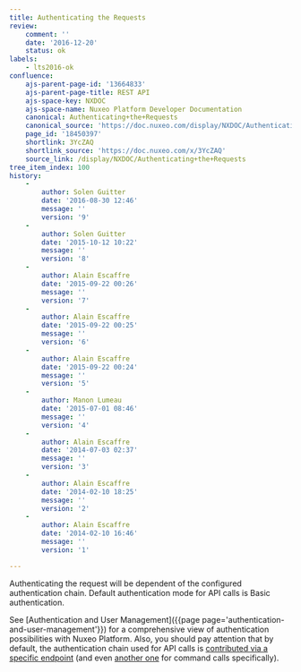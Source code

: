 ```yaml
---
title: Authenticating the Requests
review:
    comment: ''
    date: '2016-12-20'
    status: ok
labels:
    - lts2016-ok
confluence:
    ajs-parent-page-id: '13664833'
    ajs-parent-page-title: REST API
    ajs-space-key: NXDOC
    ajs-space-name: Nuxeo Platform Developer Documentation
    canonical: Authenticating+the+Requests
    canonical_source: 'https://doc.nuxeo.com/display/NXDOC/Authenticating+the+Requests'
    page_id: '18450397'
    shortlink: 3YcZAQ
    shortlink_source: 'https://doc.nuxeo.com/x/3YcZAQ'
    source_link: /display/NXDOC/Authenticating+the+Requests
tree_item_index: 100
history:
    -
        author: Solen Guitter
        date: '2016-08-30 12:46'
        message: ''
        version: '9'
    -
        author: Solen Guitter
        date: '2015-10-12 10:22'
        message: ''
        version: '8'
    -
        author: Alain Escaffre
        date: '2015-09-22 00:26'
        message: ''
        version: '7'
    -
        author: Alain Escaffre
        date: '2015-09-22 00:25'
        message: ''
        version: '6'
    -
        author: Alain Escaffre
        date: '2015-09-22 00:24'
        message: ''
        version: '5'
    -
        author: Manon Lumeau
        date: '2015-07-01 08:46'
        message: ''
        version: '4'
    -
        author: Alain Escaffre
        date: '2014-07-03 02:37'
        message: ''
        version: '3'
    -
        author: Alain Escaffre
        date: '2014-02-10 18:25'
        message: ''
        version: '2'
    -
        author: Alain Escaffre
        date: '2014-02-10 16:46'
        message: ''
        version: '1'

---
```

Authenticating the request will be dependent of the configured authentication chain. Default authentication mode for API calls is Basic authentication.

See [Authentication and User Management]({{page page='authentication-and-user-management'}}) for a comprehensive view of authentication possibilities with Nuxeo Platform. Also, you should pay attention that by default, the authentication chain used for API calls is [contributed via a specific endpoint](http://explorer.nuxeo.com/nuxeo/site/distribution/latest/viewExtensionPoint/org.nuxeo.ecm.platform.ui.web.auth.service.PluggableAuthenticationService--specificChains) (and even [another one](http://explorer.nuxeo.com/nuxeo/site/distribution/latest/viewContribution/org.nuxeo.ecm.automation.server.auth.config--specificChains) for command calls specifically).
